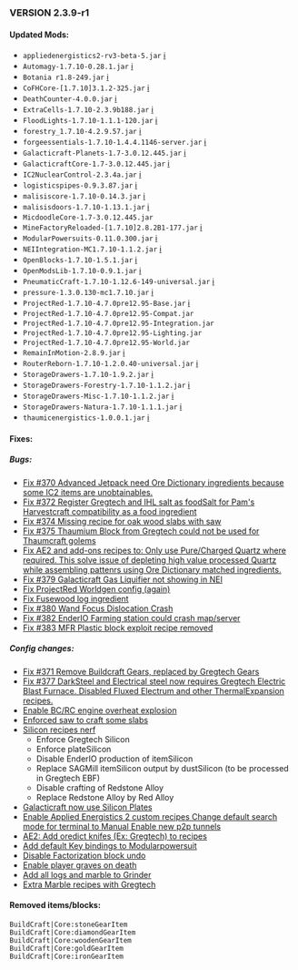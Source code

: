 ### VERSION 2.3.9-r1

#### Updated Mods:

* `appliedenergistics2-rv3-beta-5.jar` [:information_source:](http://ae2.ae-mod.info)
* `Automagy-1.7.10-0.28.1.jar` [:information_source:]()
* `Botania r1.8-249.jar` [:information_source:]()
* `CoFHCore-[1.7.10]3.1.2-325.jar` [:information_source:](http://www.teamcofh.com)
* `DeathCounter-4.0.0.jar` [:information_source:](http://ichun.us/mods/death-counter/)
* `ExtraCells-1.7.10-2.3.9b188.jar` [:information_source:](http://www.minecraftforum.net/forums/mapping-and-modding/minecraft-mods/1289077-ae-add-on-m3gas-extracells-2-1-x-2-2-x)
* `FloodLights-1.7.10-1.1.1-120.jar` [:information_source:]()
* `forestry_1.7.10-4.2.9.57.jar` [:information_source:](http://forestry.sengir.net/)
* `forgeessentials-1.7.10-1.4.4.1146-server.jar` [:information_source:](https://github.com/ForgeEssentials/ForgeEssentials)
* `Galacticraft-Planets-1.7-3.0.12.445.jar` [:information_source:](http://www.micdoodle8.com/)
* `GalacticraftCore-1.7-3.0.12.445.jar` [:information_source:](http://www.micdoodle8.com/)
* `IC2NuclearControl-2.3.4a.jar` [:information_source:](http://forum.industrial-craft.net/index.php?page=Thread&threadID=5915)
* `logisticspipes-0.9.3.87.jar` [:information_source:](http://www.minecraftforum.net/topic/1831791-)
* `malisiscore-1.7.10-0.14.3.jar` [:information_source:](http://github.com/Ordinastie/MalisisCore)
* `malisisdoors-1.7.10-1.13.1.jar` [:information_source:](http://github.com/ordinastie)
* `MicdoodleCore-1.7-3.0.12.445.jar`
* `MineFactoryReloaded-[1.7.10]2.8.2B1-177.jar` [:information_source:](http://minecraft.curseforge.com/mc-mods/minefactory-reloaded/)
* `ModularPowersuits-0.11.0.300.jar` [:information_source:](http://machinemuse.net/)
* `NEIIntegration-MC1.7.10-1.1.2.jar` [:information_source:]()
* `OpenBlocks-1.7.10-1.5.1.jar` [:information_source:](http://www.openperipheral.info)
* `OpenModsLib-1.7.10-0.9.1.jar` [:information_source:](http://openmods.info/)
* `PneumaticCraft-1.7.10-1.12.6-149-universal.jar` [:information_source:](http://www.minemaarten.com)
* `pressure-1.3.0.130-mc1.7.10.jar` [:information_source:](https://bdew.net/)
* `ProjectRed-1.7.10-4.7.0pre12.95-Base.jar` [:information_source:](http://projectredwiki.com)
* `ProjectRed-1.7.10-4.7.0pre12.95-Compat.jar`
* `ProjectRed-1.7.10-4.7.0pre12.95-Integration.jar`
* `ProjectRed-1.7.10-4.7.0pre12.95-Lighting.jar`
* `ProjectRed-1.7.10-4.7.0pre12.95-World.jar`
* `RemainInMotion-2.8.9.jar` [:information_source:](https://github.com/planetguy32/RemainInMotion)
* `RouterReborn-1.7.10-1.2.0.40-universal.jar` [:information_source:]()
* `StorageDrawers-1.7.10-1.9.2.jar` [:information_source:](http://www.jaquadro.com/)
* `StorageDrawers-Forestry-1.7.10-1.1.2.jar` [:information_source:](http://www.jaquadro.com/)
* `StorageDrawers-Misc-1.7.10-1.1.2.jar` [:information_source:](http://www.jaquadro.com/)
* `StorageDrawers-Natura-1.7.10-1.1.1.jar` [:information_source:](http://www.jaquadro.com/)
* `thaumicenergistics-1.0.0.1.jar` [:information_source:](http://minecraft.curseforge.com/projects/thaumic-energistics)

#### Fixes:

##### Bugs:

  * [Fix #370 Advanced Jetpack need Ore Dictionary ingredients because some IC2 items are unobtainables.](https://github.com/Beyond-Reality/BeyondRealityModPack/issues/370)
  * [Fix #372 Register Gregtech and IHL salt as foodSalt for Pam's Harvestcraft compatibility as a food ingredient](https://github.com/Beyond-Reality/BeyondRealityModPack/issues/372)
  * [Fix #374 Missing recipe for oak wood slabs with saw](https://github.com/Beyond-Reality/BeyondRealityModPack/issues/374)
  * [Fix #375 Thaumium Block from Gregtech could not be used for Thaumcraft golems](https://github.com/Beyond-Reality/BeyondRealityModPack/issues/375)
  * [Fix AE2 and add-ons recipes to: Only use Pure/Charged Quartz where required.
    This solve issue of depleting high value processed Quartz while assembling pattenrs using Ore Dictionary matched ingredients.](https://github.com/Beyond-Reality/BeyondRealityModPack/commit/f84b9519346375cf6abebe5421dedcf241146ec6)
  * [Fix #379 Galacticraft Gas Liquifier not showing in NEI](https://github.com/Beyond-Reality/BeyondRealityModPack/issues/379)
  * [Fix ProjectRed Worldgen config (again)](https://github.com/Beyond-Reality/BeyondRealityModPack/commit/e4d3581ea704a6f312868ef3c7a2e44729e6eec9)
  * [Fix Fusewood log ingredient](https://github.com/Beyond-Reality/BeyondRealityModPack/commit/635002bcd8491900cc5f89217b68542752538ee6)
  * [Fix #380 Wand Focus Dislocation Crash](https://github.com/Beyond-Reality/BeyondRealityModPack/issues/380)
  * [Fix #382 EnderIO Farming station could crash map/server](https://github.com/Beyond-Reality/BeyondRealityModPack/issues/382)
  * [Fix #383 MFR Plastic block exploit recipe removed](https://github.com/Beyond-Reality/BeyondRealityModPack/issues/383)

##### Config changes:

  * [Fix #371 Remove Buildcraft Gears, replaced by Gregtech Gears](https://github.com/Beyond-Reality/BeyondRealityModPack/issues/371)
  * [Fix #377 DarkSteel and Electrical steel now requires Gregtech Electric Blast Furnace.
  Disabled Fluxed Electrum and other ThermalExpansion recipes.](https://github.com/Beyond-Reality/BeyondRealityModPack/issues/377)
  * [Enable BC/RC engine overheat explosion](https://github.com/Beyond-Reality/BeyondRealityModPack/commit/bab5a7e04dcfca9b8284a3a8bace0f08c093e713)
  * [Enforced saw to craft some slabs](https://github.com/Beyond-Reality/BeyondRealityModPack/commit/10273692355defbcc4fb20d4f66b9654de3c464a)
  * [Silicon recipes nerf](https://github.com/Beyond-Reality/BeyondRealityModPack/commit/93de85ff9a8c43885a70e75037af9c91d42fa2aa)
    * Enforce Gregtech Silicon
    * Enforce plateSilicon
    * Disable EnderIO production of itemSilicon
    * Replace SAGMill itemSilicon output by dustSilicon (to be processed in Gregtech EBF)
    * Disable crafting of Redstone Alloy
    * Replace Redstone Alloy by Red Alloy
  * [Galacticraft now use Silicon Plates](https://github.com/Beyond-Reality/BeyondRealityModPack/commit/0fcdf09e76b804b0c6a7bd5a50f229a086b810ad)
  * [Enable Applied Energistics 2 custom recipes
    Change default search mode for terminal to Manual
    Enable new p2p tunnels](https://github.com/Beyond-Reality/BeyondRealityModPack/commit/4a4ba29ca8f010caed849c78bcf7b8f6db6caf3f)
  * [AE2: Add oredict knifes (Ex: Gregtech) to recipes](https://github.com/Beyond-Reality/BeyondRealityModPack/commit/89d3922f02172cdf0a0e35d97ea69e9c2eb70cd8)
  * [Add default Key bindings to Modularpowersuit](https://github.com/Beyond-Reality/BeyondRealityModPack/commit/46c0b80d422c9798e5aa9d3aadb88cb4c2929e8b)
  * [Disable Factorization block undo](https://github.com/Beyond-Reality/BeyondRealityModPack/commit/4d5ec17e1612444903ac007dd39e73de35ada323)
  * [Enable player graves on death](https://github.com/Beyond-Reality/BeyondRealityModPack/commit/572e167bf765970437b0c7a2ebb6f4692a306095)
  * [Add all logs and marble to Grinder](https://github.com/Beyond-Reality/BeyondRealityModPack/commit/26b2cc057f4b82dcca4a32f85bca48c608615006)
  * [Extra Marble recipes with Gregtech](https://github.com/Beyond-Reality/BeyondRealityModPack/commit/a3947aed378c21691fb4b15e5d4419ad9d2e8c56)

#### Removed items/blocks:

```
BuildCraft|Core:stoneGearItem
BuildCraft|Core:diamondGearItem
BuildCraft|Core:woodenGearItem
BuildCraft|Core:goldGearItem
BuildCraft|Core:ironGearItem
```
